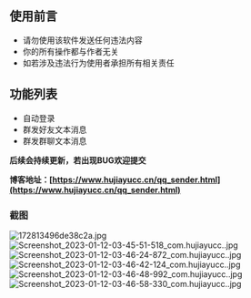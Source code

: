 ## 使用前言

- 请勿使用该软件发送任何违法内容
- 你的所有操作都与作者无关
- 如若涉及违法行为使用者承担所有相关责任

## 功能列表

- 自动登录
- 群发好友文本消息
- 群发群聊文本消息

**后续会持续更新，若出现BUG欢迎提交**

**博客地址：[https://www.hujiayucc.cn/qq_sender.html](https://www.hujiayucc.cn/qq_sender.html)**

### 截图

![172813496de38c2a.jpg](https://imgs.hujiayucc.cn/2023/01/12/63bf3d624e14c.jpg)
![Screenshot_2023-01-12-03-45-51-518_com.hujiayucc..jpg](https://imgs.hujiayucc.cn/2023/01/12/63bf3d998ab61.jpg)
![Screenshot_2023-01-12-03-46-24-872_com.hujiayucc..jpg](https://imgs.hujiayucc.cn/2023/01/12/63bf3da7c0f12.jpg)
![Screenshot_2023-01-12-03-46-42-124_com.hujiayucc..jpg](https://imgs.hujiayucc.cn/2023/01/12/63bf3db05b161.jpg)
![Screenshot_2023-01-12-03-46-48-992_com.hujiayucc..jpg](https://imgs.hujiayucc.cn/2023/01/12/63bf3db447b28.jpg)
![Screenshot_2023-01-12-03-46-58-330_com.hujiayucc..jpg](https://imgs.hujiayucc.cn/2023/01/12/63bf3db95fef8.jpg)